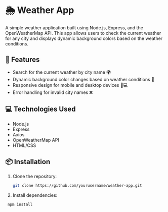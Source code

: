 # 🌦️ Weather App

A simple weather application built using Node.js, Express, and the OpenWeatherMap API. This app allows users to check the current weather for any city and displays dynamic background colors based on the weather conditions.

## 🚀 Features

- Search for the current weather by city name 🌍
- Dynamic background color changes based on weather conditions 🎨
- Responsive design for mobile and desktop devices 📱💻
- Error handling for invalid city names ❌

## 💻 Technologies Used

- Node.js
- Express
- Axios
- OpenWeatherMap API
- HTML/CSS

## 📦 Installation

1. Clone the repository:
   ```bash
   git clone https://github.com/yourusername/weather-app.git
2. Install dependencies:
  ```
   npm install
